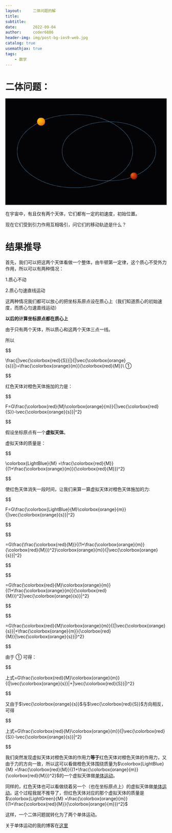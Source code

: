 ```yaml
---
layout:     二体问题的解
title:      
subtitle:   
date:       2022-09-04
author:     coder6886
header-img: img/post-bg-ios9-web.jpg
catalog: true
usemathjax: true
tags:
    - 数学
---
```


# 二体问题：

![two-body-problem-fig1](/img/two-body-problem-fig1.gif)

在宇宙中，有且仅有两个天体，它们都有一定的初速度，初始位置。

现在它们受到引力作用互相吸引，问它们的移动轨迹是什么？

# 结果推导

首先，我们可以把这两个天体看做一个整体，由牛顿第一定律，这个质心不受外力作用，所以可以有两种情况：

1.质心不动

2.质心匀速直线运动

这两种情况我们都可以放心的把坐标系原点设在质心上（我们知道质心的初始速度，而质心匀速直线运动）

**以后的计算坐标原点都在质心上**

由于只有两个天体，所以质心和这两个天体三点一线。

所以

$$

\frac{\|\vec{\colorbox{red}{S}}\|}{\|\vec{\colorbox{orange}{s}}\|}=\frac{\colorbox{orange}{m}}{\colorbox{red}{M}}\ ① 

$$

红色天体对橙色天体施加的力是：

$$

F=G\frac{\colorbox{red}{M}\colorbox{orange}{m}}{\|\vec{\colorbox{red}{S}}-\vec{\colorbox{orange}{s}}\|^2}

$$

假设坐标原点有一个**虚拟天体**。

虚拟天体的质量是：

$$

\colorbox{LightBlue}{M} =\frac{\colorbox{red}{M}}{(1+\frac{\colorbox{orange}{m}}{\colorbox{red}{M}})^2}

$$

使红色天体消失一段时间，让我们来算一算虚拟天体对橙色天体施加的力:

$$

F=G\frac{\colorbox{LightBlue}{M}\colorbox{orange}{m}}{\|\vec{\colorbox{orange}{s}}\|^2}

$$

$$

=G\frac{\frac{\colorbox{red}{M}}{(1+\frac{\colorbox{orange}{m}}{\colorbox{red}{M}})^2}\colorbox{orange}{m}}{\|\vec{\colorbox{orange}{s}}\|^2}

$$

$$

=G\frac{\colorbox{red}{M}\colorbox{orange}{m}}{(1+\frac{\colorbox{orange}{m}}{\colorbox{red}{M}})^2\|\vec{\colorbox{orange}{s}}\|^2}

$$

$$

=G\frac{\colorbox{red}{M}\colorbox{orange}{m}}{(\|\vec{\colorbox{orange}{s}}\|+\frac{\colorbox{orange}{m}}{\colorbox{red}{M}}\|\vec{\colorbox{orange}{s}}\|)^2}

$$

由于 ① 可得：

$$

上式=G\frac{\colorbox{red}{M}\colorbox{orange}{m}}{(\|\vec{\colorbox{orange}{s}}\|+\|\vec{\colorbox{red}{S}}\|)^2}

$$

又由于$\vec{\colorbox{orange}{s}}$与$\vec{\colorbox{red}{S}}$方向相反，可得

$$

上式=G\frac{\colorbox{red}{M}\colorbox{orange}{m}}{\|\vec{\colorbox{red}{S}}-\vec{\colorbox{orange}{s}}\|^2}

$$

我们突然发现虚拟天体对橙色天体的作用力**等于**红色天体对橙色天体的作用力，又由于力的方向一致，所以这可以看做橙色天体围绕质量为$\colorbox{LightBlue}{M} =\frac{\colorbox{red}{M}}{(1+\frac{\colorbox{orange}{m}}{\colorbox{red}{M}})^2}$的一个虚拟天体做[单体运动](2022-03-15-orbit.md)。

同样的，红色天体也可以看做绕着另一个（也在坐标原点上）的虚拟天体做[单体运动](2022-03-15-orbit.md)。这个过程我就不推导了，但红色天体对应的那个虚拟天体的质量是$\colorbox{LightGreen}{M} =\frac{\colorbox{orange}{m}}{(1+\frac{\colorbox{red}{M}}{\colorbox{orange}{m}})^2}$

这样，一个二体问题就转化为了两个单体运动。

关于单体运动的我的博客在[这里](2022-03-15-orbit.md)
